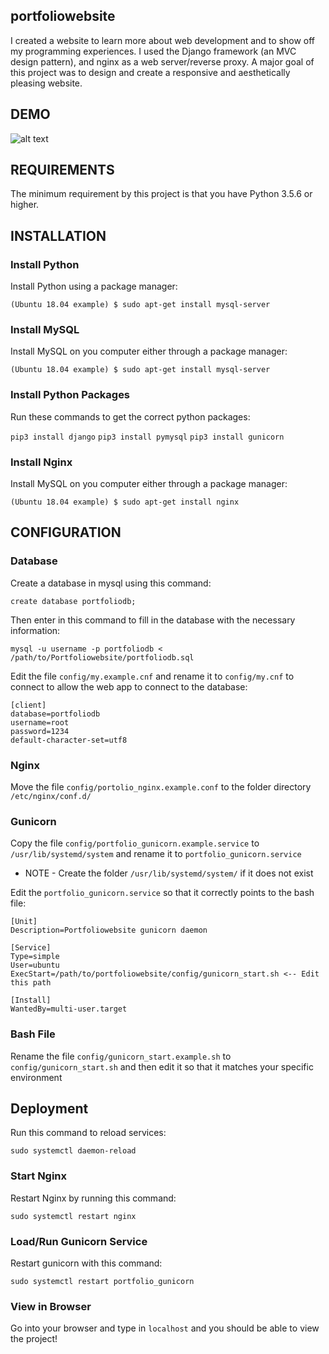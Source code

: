 portfoliowebsite
----------------

I created a website to learn more about web development and to show off my programming experiences. I used the Django framework (an MVC design pattern), and nginx as a web server/reverse proxy. A major goal of this project was to design and create a responsive and aesthetically pleasing website.

DEMO
----

![alt text](https://i.imgur.com/9P13rqw.gif)

REQUIREMENTS
------------

The minimum requirement by this project is that you have Python 3.5.6 or higher.

INSTALLATION
------------

### Install Python

Install Python using a package manager:

```(Ubuntu 18.04 example) $ sudo apt-get install mysql-server```

### Install MySQL

Install MySQL on you computer either through a package manager:

```(Ubuntu 18.04 example) $ sudo apt-get install mysql-server```

### Install Python Packages

Run these commands to get the correct python packages:

```pip3 install django```
```pip3 install pymysql```
```pip3 install gunicorn```

### Install Nginx

Install MySQL on you computer either through a package manager:

```(Ubuntu 18.04 example) $ sudo apt-get install nginx```

CONFIGURATION
-------------

### Database

Create a database in mysql using this command:

```create database portfoliodb;```

Then enter in this command to fill in the database with the necessary information:

```mysql -u username -p portfoliodb < /path/to/Portfoliowebsite/portfoliodb.sql```

Edit the file `config/my.example.cnf` and rename it to `config/my.cnf` to connect to allow the web app to connect to the database:

```
[client]
database=portfoliodb
username=root
password=1234
default-character-set=utf8
```
### Nginx

Move the file `config/portolio_nginx.example.conf` to the folder directory `/etc/nginx/conf.d/`

### Gunicorn 

Copy the file `config/portfolio_gunicorn.example.service` to `/usr/lib/systemd/system` and rename it to `portfolio_gunicorn.service`

* NOTE - Create the folder `/usr/lib/systemd/system/` if it does not exist

Edit the `portfolio_gunicorn.service` so that it correctly points to the bash file:
```
[Unit]
Description=Portfoliowebsite gunicorn daemon

[Service]
Type=simple
User=ubuntu
ExecStart=/path/to/portfoliowebsite/config/gunicorn_start.sh <-- Edit this path

[Install]
WantedBy=multi-user.target
```

### Bash File

Rename the file `config/gunicorn_start.example.sh` to `config/gunicorn_start.sh` and then edit it so that it matches your specific environment

Deployment
----------

Run this command to reload services:

`sudo systemctl daemon-reload`

### Start Nginx

Restart Nginx by running this command:

`sudo systemctl restart nginx`

### Load/Run Gunicorn Service

Restart gunicorn with this command:

`sudo systemctl restart portfolio_gunicorn`

### View in Browser

Go into your browser and type in `localhost` and you should be able to view the project!



